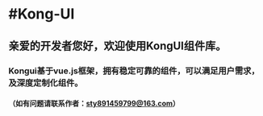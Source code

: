 #Kong-UI
====
亲爱的开发者您好，欢迎使用KongUI组件库。
----
### Kongui基于vue.js框架，拥有稳定可靠的组件，可以满足用户需求，及深度定制化组件。

#### （如有问题请联系作者：sty891459799@163.com）